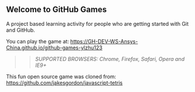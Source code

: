## Welcome to GitHub Games

A project based learning activity for people who are getting started with Git and GitHub.

You can play the game at: https://GH-DEV-WS-Ansys-China.github.io/github-games-ylzhu123

>> _*SUPPORTED BROWSERS*: Chrome, Firefox, Safari, Opera and IE9+_

This fun open source game was cloned from: https://github.com/jakesgordon/javascript-tetris
